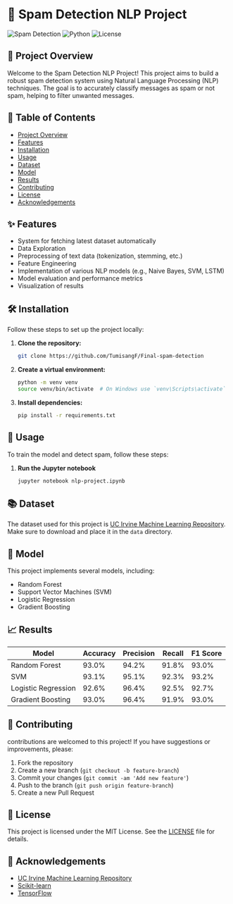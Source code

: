 # 📧 Spam Detection NLP Project

![Spam Detection](https://img.shields.io/badge/Spam%20Detection-NLP-blue.svg)
![Python](https://img.shields.io/badge/Python-3.8+-brightgreen.svg)
![License](https://img.shields.io/badge/License-MIT-yellow.svg)

## 🚀 Project Overview

Welcome to the Spam Detection NLP Project! This project aims to build a robust spam detection system using Natural Language Processing (NLP) techniques. The goal is to accurately classify messages as spam or not spam, helping to filter unwanted messages.

## 📜 Table of Contents

- [Project Overview](#-project-overview)
- [Features](#-features)
- [Installation](#-installation)
- [Usage](#-usage)
- [Dataset](#-dataset)
- [Model](#-model)
- [Results](#-results)
- [Contributing](#-contributing)
- [License](#-license)
- [Acknowledgements](#-acknowledgements)

## ✨ Features

- System for fetching latest dataset automatically
- Data Exploration
- Preprocessing of text data (tokenization, stemming, etc.)
- Feature Engineering
- Implementation of various NLP models (e.g., Naive Bayes, SVM, LSTM)
- Model evaluation and performance metrics
- Visualization of results

## 🛠️ Installation

Follow these steps to set up the project locally:

1. **Clone the repository:**
    ```sh
    git clone https://github.com/TumisangF/Final-spam-detection
    ```

2. **Create a virtual environment:**
    ```sh
    python -m venv venv
    source venv/bin/activate  # On Windows use `venv\Scripts\activate`
    ```

3. **Install dependencies:**
    ```sh
    pip install -r requirements.txt
    ```

## 📝 Usage

To train the model and detect spam, follow these steps:

1. **Run the Jupyter notebook**
    ```sh
    jupyter notebook nlp-project.ipynb
    ```

## 📚 Dataset

The dataset used for this project is [UC Irvine Machine Learning Repository](https://archive.ics.uci.edu/dataset/94/spambase). Make sure to download and place it in the `data` directory.

## 🧠 Model

This project implements several models, including:
- Random Forest
- Support Vector Machines (SVM)
- Logistic Regression
- Gradient Boosting

## 📈 Results

| Model                | Accuracy | Precision | Recall | F1 Score |
|----------------------|----------|-----------|--------|----------|
| Random Forest        | 93.0%    | 94.2%     | 91.8%  | 93.0%    |
| SVM                  | 93.1%    | 95.1%     | 92.3%  | 93.2%    |
| Logistic Regression  | 92.6%    | 96.4%     | 92.5%  | 92.7%    |
| Gradient Boosting    | 93.0%    | 96.4%     | 91.9%  | 93.0%    |

## 🤝 Contributing

contributions are welcomed to this project! If you have suggestions or improvements, please:
1. Fork the repository
2. Create a new branch (`git checkout -b feature-branch`)
3. Commit your changes (`git commit -am 'Add new feature'`)
4. Push to the branch (`git push origin feature-branch`)
5. Create a new Pull Request

## 📄 License

This project is licensed under the MIT License. See the [LICENSE](LICENSE) file for details.

## 🙏 Acknowledgements

- [UC Irvine Machine Learning Repository](https://archive.ics.uci.edu/dataset/94/spambase)
- [Scikit-learn](https://scikit-learn.org/)
- [TensorFlow](https://www.tensorflow.org/)
